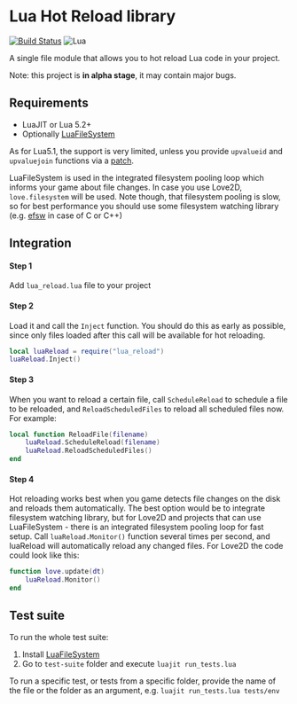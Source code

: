 # Lua Hot Reload library
[![Build Status](https://travis-ci.org/anton-kl/lua-hot-reload.svg?branch=master)](https://travis-ci.org/anton-kl/lua-hot-reload)
![Lua](https://img.shields.io/badge/Lua-5.2%2C%20JIT-blue.svg)

A single file module that allows you to hot reload Lua code in your project.

Note: this project is **in alpha stage**, it may contain major bugs.

## Requirements
- LuaJIT or Lua 5.2+
- Optionally [LuaFileSystem](https://keplerproject.github.io/luafilesystem/)

As for Lua5.1, the support is very limited, unless you provide `upvalueid` and `upvaluejoin` functions via a [patch](http://lua-users.org/lists/lua-l/2010-01/msg00914.html).

LuaFileSystem is used in the integrated filesystem pooling loop which informs your game about file changes. In case you use Love2D, `love.filesystem` will be used. Note though, that filesystem pooling is slow, so for best performance you should use some filesystem watching library (e.g. [efsw](https://bitbucket.org/SpartanJ/efsw) in case of C or C++)

## Integration

#### Step 1
Add `lua_reload.lua` file to your project

#### Step 2
Load it and call the `Inject` function. You should do this as early as possible, since only files loaded after this call will be available for hot reloading.
```lua
local luaReload = require("lua_reload")
luaReload.Inject()
```

#### Step 3
When you want to reload a certain file, call `ScheduleReload` to schedule a file to be reloaded, and `ReloadScheduledFiles` to reload all scheduled files now. For example:
```lua
local function ReloadFile(filename)
    luaReload.ScheduleReload(filename)
    luaReload.ReloadScheduledFiles()
end
```

#### Step 4
Hot reloading works best when you game detects file changes on the disk and reloads them automatically. The best option would be to integrate filesystem watching library, but for Love2D and projects that can use LuaFileSystem - there is an integrated filesystem pooling loop for fast setup. Call `luaReload.Monitor()` function several times per second, and luaReload will automatically reload any changed files. For Love2D the code could look like this:
```lua
function love.update(dt)
    luaReload.Monitor()
end
```

## Test suite
To run the whole test suite:

1. Install [LuaFileSystem](https://keplerproject.github.io/luafilesystem/)
2. Go to `test-suite` folder and execute `luajit run_tests.lua`

To run a specific test, or tests from a specific folder, provide the name of the file or the folder as an argument, e.g. `luajit run_tests.lua tests/env`
